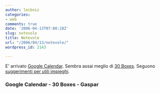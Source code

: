 ```yaml
---
author: leibniz
categories:
- web
comments: true
date: '2006-04-13T07:00:28Z'
slug: notevole
title: Notevole
url: "/2006/04/13/notevole/"
wordpress_id: 2143

---
```

E' arrivato [Google Calendar](https://calendar.google.com). Sembra assai meglio di [30 Boxes](https://30boxes.com/). Seguono [suggerimenti per utili impieghi](https://www.gaspartorriero.it/HTML/blogarchive/2006_04_09_archive.html#114491931550670904).


### Google Calendar - 30 Boxes - Gaspar
